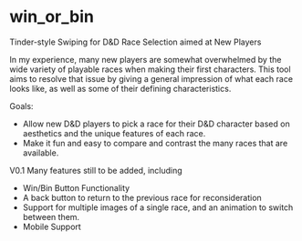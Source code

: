 # win_or_bin
Tinder-style Swiping for D&amp;D Race Selection aimed at New Players

In my experience, many new players are somewhat overwhelmed by the wide variety of playable races when making their first characters. This tool aims to resolve that issue by giving a general impression of what each race looks like, as well as some of their defining characteristics.

Goals:
- Allow new D&D players to pick a race for their D&D character based on aesthetics and the unique features of each race.
- Make it fun and easy to compare and contrast the many races that are available.

V0.1
Many features still to be added, including
- Win/Bin Button Functionality
- A back button to return to the previous race for reconsideration
- Support for multiple images of a single race, and an animation to switch between them.
- Mobile Support
